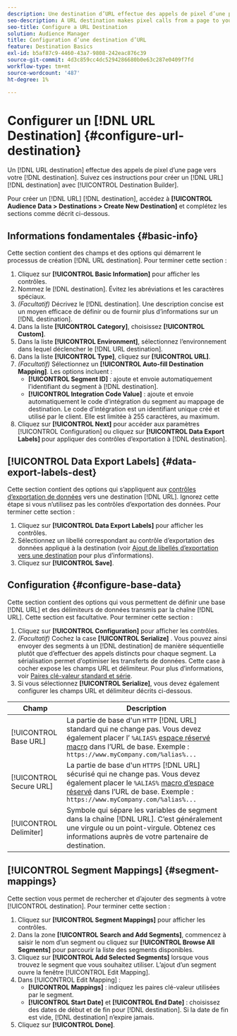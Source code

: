 ```yaml
---
description: Une destination d’URL effectue des appels de pixel d’une page vers votre destination. Suivez ces instructions pour créer une destination d’URL avec le créateur de destinations.
seo-description: A URL destination makes pixel calls from a page to your destination. Follow these instructions to create a URL destination with Destination Builder.
seo-title: Configure a URL Destination
solution: Audience Manager
title: Configuration d’une destination d’URL
feature: Destination Basics
exl-id: b5af87c9-4460-43a7-9808-242eac876c39
source-git-commit: 4d3c859cc4dc5294286680b0e63c287e0409f7fd
workflow-type: tm+mt
source-wordcount: '487'
ht-degree: 1%

---
```


# Configurer un [!DNL URL Destination] {#configure-url-destination}

Un [!DNL URL destination] effectue des appels de pixel d’une page vers votre [!DNL destination]. Suivez ces instructions pour créer un [!DNL URL] [!DNL destination] avec [!UICONTROL Destination Builder].

<!-- create-url-destination.xml -->

Pour créer un [!DNL URL] [!DNL destination], accédez à **[!UICONTROL Audience Data > Destinations > Create New Destination]** et complétez les sections comme décrit ci-dessous.

## Informations fondamentales {#basic-info}

Cette section contient des champs et des options qui démarrent le processus de création [!DNL URL destination]. Pour terminer cette section :

1. Cliquez sur **[!UICONTROL Basic Information]** pour afficher les contrôles.
2. Nommez le [!DNL destination]. Évitez les abréviations et les caractères spéciaux.
3. *(Facultatif)* Décrivez le [!DNL destination]. Une description concise est un moyen efficace de définir ou de fournir plus d’informations sur un [!DNL destination].
4. Dans la liste **[!UICONTROL Category]**, choisissez **[!UICONTROL Custom]**.
5. Dans la liste **[!UICONTROL Environment]**, sélectionnez l’environnement dans lequel déclencher le [!DNL URL destination].
6. Dans la liste **[!UICONTROL Type]**, cliquez sur **[!UICONTROL URL]**.
7. *(Facultatif)* Sélectionnez un **[!UICONTROL Auto-fill Destination Mapping]**. Les options incluent :
   * **[!UICONTROL Segment ID]** : ajoute et envoie automatiquement l’identifiant du segment à [!DNL destination].
   * **[!UICONTROL Integration Code Value]** : ajoute et envoie automatiquement le code d’intégration du segment au mappage de destination. Le code d’intégration est un identifiant unique créé et utilisé par le client. Elle est limitée à 255 caractères, au maximum.
8. Cliquez sur **[!UICONTROL Next]** pour accéder aux paramètres [!UICONTROL Configuration] ou cliquez sur **[!UICONTROL Data Export Labels]** pour appliquer des contrôles d’exportation à [!DNL destination].

## [!UICONTROL Data Export Labels] {#data-export-labels-dest}

Cette section contient des options qui s’appliquent aux [ contrôles d’exportation de données](../../features/data-export-controls.md) vers une destination [!DNL URL]. Ignorez cette étape si vous n’utilisez pas les contrôles d’exportation des données. Pour terminer cette section :

1. Cliquez sur **[!UICONTROL Data Export Labels]** pour afficher les contrôles.
2. Sélectionnez un libellé correspondant au contrôle d’exportation des données appliqué à la destination (voir [Ajout de libellés d’exportation vers une destination](/help/using/features/destinations/add-data-export-labels.md) pour plus d’informations).
3. Cliquez sur **[!UICONTROL Save]**.

## Configuration {#configure-base-data}

Cette section contient des options qui vous permettent de définir une base [!DNL URL] et des délimiteurs de données transmis par la chaîne [!DNL URL]. Cette section est facultative. Pour terminer cette section :

1. Cliquez sur **[!UICONTROL Configuration]** pour afficher les contrôles.
1. *(Facultatif)* Cochez la case **[!UICONTROL Serialize]** .
Vous pouvez ainsi envoyer des segments à un [!DNL destination] de manière séquentielle plutôt que d’effectuer des appels distincts pour chaque segment. La sérialisation permet d’optimiser les transferts de données. Cette case à cocher expose les champs URL et délimiteur. Pour plus d’informations, voir [Paires clé-valeur standard et série](../../features/destinations/key-value-pairs.md).
1. Si vous sélectionnez **[!UICONTROL Serialize]**, vous devez également configurer les champs URL et délimiteur décrits ci-dessous.

| Champ | Description |
|--- |--- |
| [!UICONTROL Base URL] | La partie de base d&#39;un `HTTP` [!DNL URL] standard qui ne change pas. Vous devez également placer l’ `%ALIAS%` [espace réservé macro](../../features/destinations/destination-macros.md#destination-macros-defined) dans l’URL de base. Exemple : `https://www.myCompany.com/%alias%...` |
| [!UICONTROL Secure URL] | La partie de base d&#39;un `HTTPS` [!DNL URL] sécurisé qui ne change pas. Vous devez également placer le `%ALIAS%`   [macro d’espace réservé](../../features/destinations/destination-macros.md#destination-macros-defined) dans l’URL de base. Exemple : `https://www.myCompany.com/%alias%...` |
| [!UICONTROL Delimiter] | Symbole qui sépare les variables de segment dans la chaîne [!DNL URL]. C’est généralement une virgule ou un point-virgule. Obtenez ces informations auprès de votre partenaire de destination. |

## [!UICONTROL Segment Mappings] {#segment-mappings}

Cette section vous permet de rechercher et d’ajouter des segments à votre [!UICONTROL destination]. Pour terminer cette section :

1. Cliquez sur **[!UICONTROL Segment Mappings]** pour afficher les contrôles.
1. Dans la zone **[!UICONTROL Search and Add Segments]**, commencez à saisir le nom d’un segment ou cliquez sur **[!UICONTROL Browse All Segments]** pour parcourir la liste des segments disponibles.
1. Cliquez sur **[!UICONTROL Add Selected Segments]** lorsque vous trouvez le segment que vous souhaitez utiliser. L’ajout d’un segment ouvre la fenêtre [!UICONTROL Edit Mapping].
1. Dans [!UICONTROL Edit Mapping] :
   * **[!UICONTROL Mappings]** : indiquez les paires clé-valeur utilisées par le segment.
   * **[!UICONTROL Start Date]** et **[!UICONTROL End Date]** : choisissez des dates de début et de fin pour [!DNL destination]. Si la date de fin est vide, [!DNL destination] n’expire jamais.
1. Cliquez sur **[!UICONTROL Done]**.
